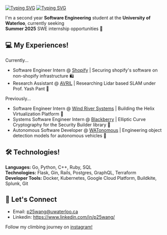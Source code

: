 [![Typing SVG](https://readme-typing-svg.demolab.com?font=Poppins&weight=600&size=25&pause=1000&color=F7F7F7&vCenter=true&width=430&height=40&lines=Hey+there,+I'm+Peter+%F0%9F%91%8B)](https://git.io/typing-svg#gh-dark-mode-only)
[![Typing SVG](https://readme-typing-svg.demolab.com?font=Poppins&weight=600&size=25&pause=1000&color=000000&vCenter=true&width=430&height=40&lines=Hey+there,+I'm+Peter+%F0%9F%91%8B)](https://git.io/typing-svg#gh-light-mode-only)

I'm a second year **Software Engineering** student at the **University of Waterloo**, currently seeking \
**Summer 2025** SWE internship opportunities 🌱

## 💻 My Experiences!

Currently...
- Software Engineer Intern @ [Shopify](https://www.shopify.com/ca) | Securing shopify's software on non-shopify infrastructure 🛍️
- Research Assistant @ [AVRIL](https://uwaterloo.ca/autonomous-vehicle-research-intelligence-lab/about) | Researching Lidar based SLAM under Prof. Yash Pant 🚙

Previously...
- Software Engineer Intern @ [Wind River Systems](https://www.windriver.com/) | Building the Helix Virtualization Platform 🚀
- Systems Software Engineer Intern @ [Blackberry](https://www.blackberry.com/us/en) | Elliptic Curve Cryptography for the Security Builder library 🔐 
- Autonomous Software Developer @ [WATonomous](https://www.watonomous.ca/) | Engineering object detection models for autonomous vehicles 🚗

## 🛠️ Technologies!

**Languages:** Go, Python, C++, Ruby, SQL \
**Technologies:** Flask, Gin, Rails, Postgres, GraphQL, Terraform \
**Developer Tools:** Docker, Kubernetes, Google Cloud Platform, Buildkite, Splunk, Git

## 🤝 Let's Connect 

- Email: p25wang@uwaterloo.ca
- Linkedin: https://www.linkedin.com/in/p25wang/

Follow my climbing journey on [instagram!](https://www.instagram.com/mango._.climbs/)
